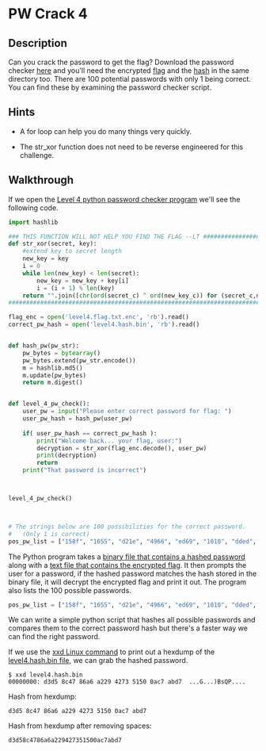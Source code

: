 # PW Crack 4

## Description

Can you crack the password to get the flag? Download the password checker [here](https://artifacts.picoctf.net/c/20/level4.py "PicoCTF link to download PW Crack level 4 password checker program") and you'll need the encrypted [flag](https://artifacts.picoctf.net/c/20/level4.flag.txt.enc "PicoCTF link to download PW Crack level 4 encrypted flag text file") and the [hash](https://artifacts.picoctf.net/c/20/level4.hash.bin "PicoCTF link to download PW Crack level 4 hash binary file") in the same directory too. There are 100 potential passwords with only 1 being correct. You can find these by examining the password checker script.

## Hints

* A for loop can help you do many things very quickly.

* The str_xor function does not need to be reverse engineered for this challenge.

## Walkthrough

If we open the [Level 4 python password checker program](./level4.py "Level 4 python password checker program") we'll see the following code.

```python
import hashlib

### THIS FUNCTION WILL NOT HELP YOU FIND THE FLAG --LT ########################
def str_xor(secret, key):
    #extend key to secret length
    new_key = key
    i = 0
    while len(new_key) < len(secret):
        new_key = new_key + key[i]
        i = (i + 1) % len(key)        
    return "".join([chr(ord(secret_c) ^ ord(new_key_c)) for (secret_c,new_key_c) in zip(secret,new_key)])
###############################################################################

flag_enc = open('level4.flag.txt.enc', 'rb').read()
correct_pw_hash = open('level4.hash.bin', 'rb').read()


def hash_pw(pw_str):
    pw_bytes = bytearray()
    pw_bytes.extend(pw_str.encode())
    m = hashlib.md5()
    m.update(pw_bytes)
    return m.digest()


def level_4_pw_check():
    user_pw = input("Please enter correct password for flag: ")
    user_pw_hash = hash_pw(user_pw)
    
    if( user_pw_hash == correct_pw_hash ):
        print("Welcome back... your flag, user:")
        decryption = str_xor(flag_enc.decode(), user_pw)
        print(decryption)
        return
    print("That password is incorrect")



level_4_pw_check()



# The strings below are 100 possibilities for the correct password. 
#   (Only 1 is correct)
pos_pw_list = ["158f", "1655", "d21e", "4966", "ed69", "1010", "dded", "844c", "40ab", "a948", "156c", "ab7f", "4a5f", "e38c", "ba12", "f7fd", "d780", "4f4d", "5ba1", "96c5", "55b9", "8a67", "d32b", "aa7a", "514b", "e4e1", "1230", "cd19", "d6dd", "b01f", "fd2f", "7587", "86c2", "d7b8", "55a2", "b77c", "7ffe", "4420", "e0ee", "d8fb", "d748", "b0fe", "2a37", "a638", "52db", "51b7", "5526", "40ed", "5356", "6ad4", "2ddd", "177d", "84ae", "cf88", "97a3", "17ad", "7124", "eff2", "e373", "c974", "7689", "b8b2", "e899", "d042", "47d9", "cca9", "ab2a", "de77", "4654", "9ecb", "ab6e", "bb8e", "b76b", "d661", "63f8", "7095", "567e", "b837", "2b80", "ad4f", "c514", "ffa4", "fc37", "7254", "b48b", "d38b", "a02b", "ec6c", "eacc", "8b70", "b03e", "1b36", "81ff", "77e4", "dbe6", "59d9", "fd6a", "5653", "8b95", "d0e5"]

```

The Python program takes a [binary file that contains a hashed password](./level4.hash.bin "Level 4 hash binary file") along with a [text file that contains the encrypted flag](./level4.flag.txt.enc "Level 4 encoded flag text file file"). It then prompts the user for a password, if the hashed password matches the hash stored in the binary file, it will decrypt the encrypted flag and print it out. The program also lists the 100 possible passwords.

```python
pos_pw_list = ["158f", "1655", "d21e", "4966", "ed69", "1010", "dded", "844c", "40ab", "a948", "156c", "ab7f", "4a5f", "e38c", "ba12", "f7fd", "d780", "4f4d", "5ba1", "96c5", "55b9", "8a67", "d32b", "aa7a", "514b", "e4e1", "1230", "cd19", "d6dd", "b01f", "fd2f", "7587", "86c2", "d7b8", "55a2", "b77c", "7ffe", "4420", "e0ee", "d8fb", "d748", "b0fe", "2a37", "a638", "52db", "51b7", "5526", "40ed", "5356", "6ad4", "2ddd", "177d", "84ae", "cf88", "97a3", "17ad", "7124", "eff2", "e373", "c974", "7689", "b8b2", "e899", "d042", "47d9", "cca9", "ab2a", "de77", "4654", "9ecb", "ab6e", "bb8e", "b76b", "d661", "63f8", "7095", "567e", "b837", "2b80", "ad4f", "c514", "ffa4", "fc37", "7254", "b48b", "d38b", "a02b", "ec6c", "eacc", "8b70", "b03e", "1b36", "81ff", "77e4", "dbe6", "59d9", "fd6a", "5653", "8b95", "d0e5"]
```

We can write a simple python script that hashes all possible passwords and compares them to the correct password hash but there's a faster way we can find the right password.

If we use the [xxd Linux command](https://www.geeksforgeeks.org/xxd-command-in-linux/ "Geeks For Geeks article on xxd Linux command") to print out a hexdump of the [level4.hash.bin file](./level4.hash.bin "Level 4 hash binary file"), we can grab the hashed password.

```
$ xxd level4.hash.bin
00000000: d3d5 8c47 86a6 a229 4273 5150 0ac7 abd7  ...G...)BsQP....
```

Hash from hexdump:

```d3d5 8c47 86a6 a229 4273 5150 0ac7 abd7```

Hash from hexdump after removing spaces:

```d3d58c4786a6a229427351500ac7abd7```
